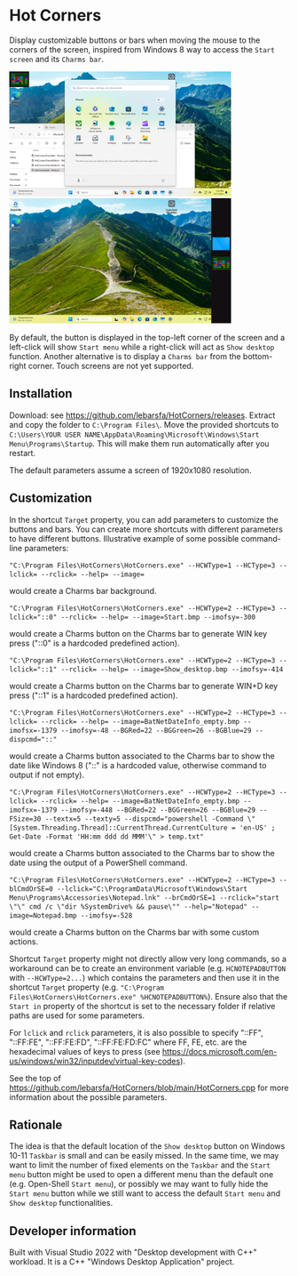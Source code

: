 # Hot Corners

Display customizable buttons or bars when moving the mouse to the corners of the screen, inspired from Windows 8 way to access the `Start screen` and its `Charms bar`.

<p float="left">
  <img src="./Screenshots/Button.png" width="400" alt="Button" />
  <img src="./Screenshots/CharmsBarWith2CharmsButtons.png" width="400" alt="Charms bar with 2 Charms buttons" />
</p>

By default, the button is displayed in the top-left corner of the screen and a left-click will show `Start menu` while a right-click will act as `Show desktop` function.
Another alternative is to display a `Charms bar` from the bottom-right corner.
Touch screens are not yet supported.

## Installation

Download: see https://github.com/lebarsfa/HotCorners/releases.
Extract and copy the folder to `C:\Program Files\`.
Move the provided shortcuts to `C:\Users\YOUR USER NAME\AppData\Roaming\Microsoft\Windows\Start Menu\Programs\Startup`. This will make them run automatically after you restart.

The default parameters assume a screen of 1920x1080 resolution.

## Customization

In the shortcut `Target` property, you can add parameters to customize the buttons and bars. You can create more shortcuts with different parameters to have different buttons.
Illustrative example of some possible command-line parameters:

	"C:\Program Files\HotCorners\HotCorners.exe" --HCWType=1 --HCType=3 --lclick= --rclick= --help= --image=

would create a Charms bar background.

	"C:\Program Files\HotCorners\HotCorners.exe" --HCWType=2 --HCType=3 --lclick="::0" --rclick= --help= --image=Start.bmp --imofsy=-300

would create a Charms button on the Charms bar to generate WIN key press ("::0" is a hardcoded predefined action).

	"C:\Program Files\HotCorners\HotCorners.exe" --HCWType=2 --HCType=3 --lclick="::1" --rclick= --help= --image=Show_desktop.bmp --imofsy=-414

would create a Charms button on the Charms bar to generate WIN+D key press ("::1" is a hardcoded predefined action).

	"C:\Program Files\HotCorners\HotCorners.exe" --HCWType=2 --HCType=3 --lclick= --rclick= --help= --image=BatNetDateInfo_empty.bmp --imofsx=-1379 --imofsy=-48 --BGRed=22 --BGGreen=26 --BGBlue=29 --dispcmd="::"

would create a Charms button associated to the Charms bar to show the date like Windows 8 ("::" is a hardcoded value, otherwise command to output if not empty).

	"C:\Program Files\HotCorners\HotCorners.exe" --HCWType=2 --HCType=3 --lclick= --rclick= --help= --image=BatNetDateInfo_empty.bmp --imofsx=-1379 --imofsy=-448 --BGRed=22 --BGGreen=26 --BGBlue=29 --FSize=30 --textx=5 --texty=5 --dispcmd="powershell -Command \"[System.Threading.Thread]::CurrentThread.CurrentCulture = 'en-US' ; Get-Date -Format 'HH:mm ddd dd MMM'\" > temp.txt"

would create a Charms button associated to the Charms bar to show the date using the output of a PowerShell command.

	"C:\Program Files\HotCorners\HotCorners.exe" --HCWType=2 --HCType=3 --blCmdOrSE=0 --lclick="C:\ProgramData\Microsoft\Windows\Start Menu\Programs\Accessories\Notepad.lnk" --brCmdOrSE=1 --rclick="start \"\" cmd /c \"dir %SystemDrive% && pause\"" --help="Notepad" --image=Notepad.bmp --imofsy=-528

would create a Charms button on the Charms bar with some custom actions. 

Shortcut `Target` property might not directly allow very long commands, so a workaround can be to create an environment variable (e.g. `HCNOTEPADBUTTON` with `--HCWType=2...`) which contains the parameters and then use it in the shortcut `Target` property (e.g. `"C:\Program Files\HotCorners\HotCorners.exe" %HCNOTEPADBUTTON%`). Ensure also that the `Start in` property of the shortcut is set to the necessary folder if relative paths are used for some parameters.

For `lclick` and `rclick` parameters, it is also possible to specify "::FF", "::FF:FE", "::FF:FE:FD", "::FF:FE:FD:FC" where FF, FE, etc. are the hexadecimal values of keys to press (see https://docs.microsoft.com/en-us/windows/win32/inputdev/virtual-key-codes).

See the top of https://github.com/lebarsfa/HotCorners/blob/main/HotCorners.cpp for more information about the possible parameters.

## Rationale

The idea is that the default location of the `Show desktop` button on Windows 10-11 `Taskbar` is small and can be easily missed. In the same time, we may want to limit the number of fixed elements on the `Taskbar` and the `Start menu` button might be used to open a different menu than the default one (e.g. Open-Shell `Start menu`), or possibly we may want to fully hide the `Start menu` button while we still want to access the default `Start menu` and `Show desktop` functionalities.

[//]: # (
This is a multi-line comment.
You can write as many lines as you want in this comment.
Just make sure you keep everything within the parentheses.
)

## Developer information

Built with Visual Studio 2022 with "Desktop development with C++" workload. It is a C++ "Windows Desktop Application" project.
